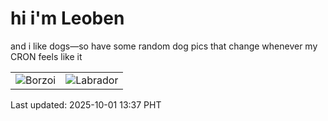 # hi i'm Leoben

and i like dogs—so have some random dog pics that change whenever my CRON feels like it

|  |  |
|--------|----------|
| ![Borzoi](https://random-dog-vercel.vercel.app/api/random-borzoi?v=1759297027) | ![Labrador](https://random-dog-vercel.vercel.app/api/random-labrador?v=1759297027) |

Last updated: 2025-10-01 13:37 PHT
